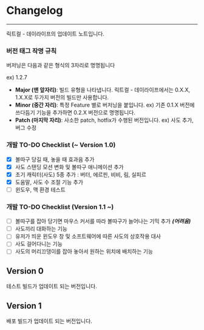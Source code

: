 # Changelog

---

릭트컬 - 데이라이프의 업데이트 노트입니다.

### 버전 태그 작명 규칙

버저닝은 다음과 같은 형식의 3자리로 명명됩니다

ex) 1.2.7

 - **Major (맨 앞자리)**: 빌드 유형을 나타냅니다. 릭트컬 - 데이라이프에서는 0.X.X, 1.X.X로 두가지 버전의 빌드만 사용합니다.
 - **Minor (중간 자리)**: 특정 Feature 별로 버저닝을 붙입니다. ex) 기존 0.1.X 버전에 쓰다듬기 기능을 추가하면 0.2.X 버전으로 명명됩니다.
 - **Patch (마지막 자리)**: 사소한 patch, hotfix가 수행된 버전입니다. ex) 사도 추가, 버그 수정

### 개발 TO-DO Checklist (~ Version 1.0)
 - [X] 볼따구 당길 때, 놓을 때 효과음 추가
 - [X] 사도 스탠딩 모션 변화 및 볼따구 애니메이션 추가
 - [X] 초기 캐릭터(사도) 5종 추가 : 버터, 에르핀, 비비, 림, 실피르
 - [X] 도움말, 사도 수 조절 기능 추가
 - [ ] 윈도우, 맥 환경 테스트

### 개발 TO-DO Checklist (Version 1.1 ~)
 - [ ] 볼따구를 잡아 당기면 마우스 커서를 따라 볼따구가 늘어나는 기믹 추가 ***(어려움)***
 - [ ] 사도끼리 대화하는 기능
 - [ ] 유저가 띄운 윈도우 창 및 소프트웨어에 따른 사도의 상호작용 대사
 - [ ] 사도 걸어다니는 기능
 - [ ] 사도의 머리끄댕이를 잡아 놓아서 원하는 위치에 배치하는 기능

## Version 0

테스트 빌드가 업데이트 되는 버전입니다.

## Version 1

배포 빌드가 업데이트 되는 버전입니다.